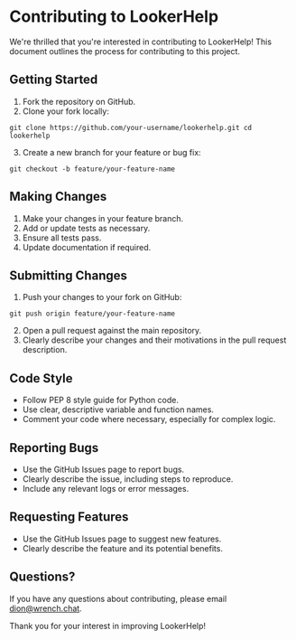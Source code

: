 # Contributing to LookerHelp

We're thrilled that you're interested in contributing to LookerHelp! This document outlines the process for contributing to this project.

## Getting Started

1. Fork the repository on GitHub.
2. Clone your fork locally:
```
git clone https://github.com/your-username/lookerhelp.git cd lookerhelp
```
3. Create a new branch for your feature or bug fix:
```
git checkout -b feature/your-feature-name
```

## Making Changes

1. Make your changes in your feature branch.
2. Add or update tests as necessary.
3. Ensure all tests pass.
4. Update documentation if required.

## Submitting Changes

1. Push your changes to your fork on GitHub:
```
git push origin feature/your-feature-name
```
2. Open a pull request against the main repository.
3. Clearly describe your changes and their motivations in the pull request description.

## Code Style

- Follow PEP 8 style guide for Python code.
- Use clear, descriptive variable and function names.
- Comment your code where necessary, especially for complex logic.

## Reporting Bugs

- Use the GitHub Issues page to report bugs.
- Clearly describe the issue, including steps to reproduce.
- Include any relevant logs or error messages.

## Requesting Features

- Use the GitHub Issues page to suggest new features.
- Clearly describe the feature and its potential benefits.

## Questions?

If you have any questions about contributing, please email dion@wrench.chat.

Thank you for your interest in improving LookerHelp!

